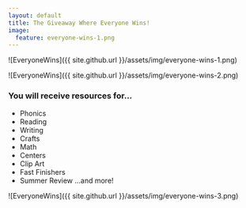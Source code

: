 ```yaml
---
layout: default
title: The Giveaway Where Everyone Wins!
image:
  feature: everyone-wins-1.png
---
```

![EveryoneWins]({{ site.github.url }}/assets/img/everyone-wins-1.png)

<div id="fd-form-608199cd568cfe5847998d0c"></div>
<script>
  window.fd('form', {
    formId: '608199cd568cfe5847998d0c',
    containerEl: '#fd-form-608199cd568cfe5847998d0c'
  });
</script>

![EveryoneWins]({{ site.github.url }}/assets/img/everyone-wins-2.png)
### You will receive resources for...
- Phonics
- Reading
- Writing
- Crafts
- Math
- Centers
- Clip Art
- Fast Finishers
- Summer Review
...and more!

![EveryoneWins]({{ site.github.url }}/assets/img/everyone-wins-3.png)